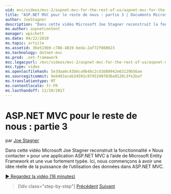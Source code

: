 ```yaml
---
uid: mvc/videos/mvc-2/aspnet-mvc-for-the-rest-of-us/aspnet-mvc-for-the-rest-of-us-part-3
title: "ASP.NET MVC pour le reste de nous : partie 3 | Documents Microsoft"
author: JoeStagner
description: "Dans cette vidéo Microsoft Joe Stagner reconstruit la fonctionnalité « Contactez-nous » pour une application ASP.NET MVC à l’aide d’Entity Framework Microsoft et un ty fortement..."
ms.author: aspnetcontent
manager: wpickett
ms.date: 04/22/2010
ms.topic: article
ms.assetid: 36e519b9-c786-4819-beda-2af72f088623
ms.technology: dotnet-mvc
ms.prod: .net-framework
msc.legacyurl: /mvc/videos/mvc-2/aspnet-mvc-for-the-rest-of-us/aspnet-mvc-for-the-rest-of-us-part-3
msc.type: video
ms.openlocfilehash: 5e3daa6c43b6ca9b4bc2cd1680942e63129b56ae
ms.sourcegitcommit: 9a9483aceb34591c97451997036a9120c3fe2baf
ms.translationtype: MT
ms.contentlocale: fr-FR
ms.lasthandoff: 11/10/2017
---
```

<a name="aspnet-mvc-for-the-rest-of-us-part-3"></a>ASP.NET MVC pour le reste de nous : partie 3
====================
par [Joe Stagner](https://github.com/JoeStagner)

Dans cette vidéo Microsoft Joe Stagner reconstruit la fonctionnalité « Nous contacter » pour une application ASP.NET MVC à l’aide de Microsoft Entity Framework et une vue fortement typée. Ici, nous commençons à avoir une idée réelle de la puissance de l’utilisation des données dans ASP.NET MVC.

[&#9654; Regardez la vidéo (16 minutes)](https://channel9.msdn.com/Blogs/ASP-NET-Site-Videos/aspnet-mvc-for-the-rest-of-us-part-3)

>[!div class="step-by-step"]
[Précédent](aspnet-mvc-for-the-rest-of-us-part-2.md)
[Suivant](aspnet-mvc-for-the-rest-of-us-part-4.md)
